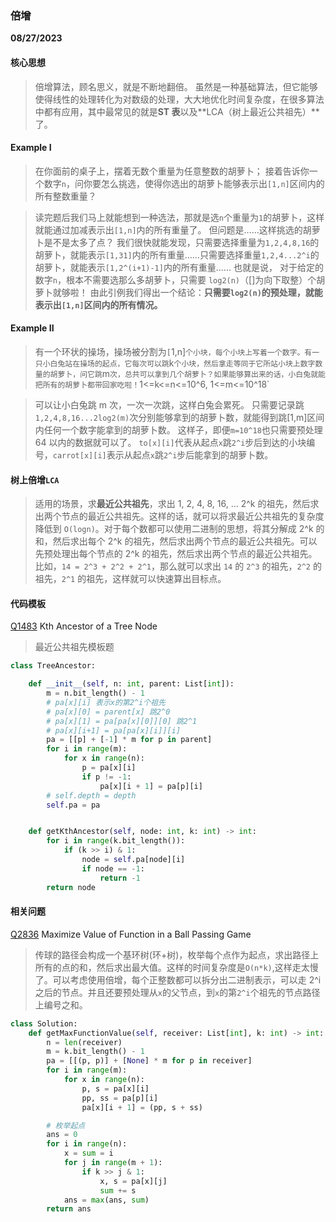 ### 倍增

**08/27/2023**

#### 核心思想

> 倍增算法，顾名思义，就是不断地翻倍。
> 虽然是一种基础算法，但它能够使得线性的处理转化为对数级的处理，大大地优化时间复杂度，在很多算法中都有应用，其中最常见的就是**ST 表**以及**LCA（树上最近公共祖先）**了。

#### Example I

> 在你面前的桌子上，摆着无数个重量为任意整数的胡萝卜；
> 接着告诉你一个数字`n`，问你要怎么挑选，使得你选出的胡萝卜能够表示出`[1,n]`区间内的所有整数重量？

> 读完题后我们马上就能想到一种选法，那就是选`n`个重量为`1`的胡萝卜，这样就能通过加减表示出`[1,n]`内的所有重量了。
> 但问题是……这样挑选的胡萝卜是不是太多了点？
> 我们很快就能发现，只需要选择重量为`1,2,4,8,16`的胡萝卜，就能表示`[1,31]`内的所有重量……只需要选择重量`1,2,4...2^i`的胡萝卜，就能表示`[1,2^(i+1)-1]`内的所有重量……
> 也就是说， 对于给定的数字`n`，根本不需要选那么多胡萝卜，只需要 `log2(n)`（[]为向下取整）个胡萝卜就够啦！
> 由此引例我们得出一个结论：**只需要`log2(n)`的预处理，就能表示出`[1,n]`区间内的所有情况。**

#### Example II

> 有一个环状的操场，操场被分割为`[`1,n]`个小块，每个小块上写着一个数字。有一只小白兔站在操场的起点，它每次可以跳`k`个小块，然后拿走等同于它所站小块上数字数量的胡萝卜，问它跳`m`次，总共可以拿到几个胡萝卜？如果能够算出来的话，小白兔就能把所有的胡萝卜都带回家吃啦！`1<=k<=n<=10^6, 1<=m<=10^18`

> 可以让小白兔跳 m 次，一次一次跳，这样白兔会累死。
> 只需要记录跳`1,2,4,8,16...2log2(m)`次分别能够拿到的胡萝卜数，就能得到跳[1,m]区间内任何一个数字能拿到的胡萝卜数。
> 这样子，即便`m=10^18`也只需要预处理 64 以内的数据就可以了。
> `to[x][i]`代表从起点`x`跳`2^i`步后到达的小块编号，`carrot[x][i]`表示从起点`x`跳`2^i`步后能拿到的胡萝卜数。

#### 树上倍增`LCA`

> 适用的场景，求**最近公共祖先**，求出 1, 2, 4, 8, 16, ... 2^k 的祖先，然后求出两个节点的最近公共祖先。这样的话，就可以将求最近公共祖先的复杂度降低到 `O(logn)`。对于每个数都可以使用二进制的思想，将其分解成 2^k 的和，然后求出每个 2^k 的祖先，然后求出两个节点的最近公共祖先。可以先预处理出每个节点的 2^k 的祖先，然后求出两个节点的最近公共祖先。比如，`14 = 2^3 + 2^2 + 2^1`，那么就可以求出 `14` 的 `2^3` 的祖先，`2^2` 的祖先，`2^1` 的祖先，这样就可以快速算出目标点。

#### 代码模板

[Q1483] Kth Ancestor of a Tree Node

> 最近公共祖先模板题

```python
class TreeAncestor:

    def __init__(self, n: int, parent: List[int]):
        m = n.bit_length() - 1
        # pa[x][i] 表示x的第2^i个祖先
        # pa[x][0] = parent[x] 跳2^0
        # pa[x][1] = pa[pa[x][0]][0] 跳2^1
        # pa[x][i+1] = pa[pa[x][i]][i]
        pa = [[p] + [-1] * m for p in parent]
        for i in range(m):
            for x in range(n):
                p = pa[x][i]
                if p != -1:
                    pa[x][i + 1] = pa[p][i]
        # self.depth = depth
        self.pa = pa


    def getKthAncestor(self, node: int, k: int) -> int:
        for i in range(k.bit_length()):
            if (k >> i) & 1:
                node = self.pa[node][i]
                if node == -1:
                    return -1
        return node
```

#### 相关问题

[Q2836] Maximize Value of Function in a Ball Passing Game

> 传球的路径会构成一个基环树(环+树)，枚举每个点作为起点，求出路径上所有的点的和，然后求出最大值。这样的时间复杂度是`O(n*k)`,这样走太慢了。可以考虑使用倍增，每个正整数都可以拆分出二进制表示，可以走 2^i 之后的节点。并且还要预处理从`x`的父节点，到`x`的第`2^i`个祖先的节点路径上编号之和。

```python
class Solution:
    def getMaxFunctionValue(self, receiver: List[int], k: int) -> int:
        n = len(receiver)
        m = k.bit_length() - 1
        pa = [[(p, p)] + [None] * m for p in receiver]
        for i in range(m):
            for x in range(n):
                p, s = pa[x][i]
                pp, ss = pa[p][i]
                pa[x][i + 1] = (pp, s + ss)

        # 枚举起点
        ans = 0
        for i in range(n):
            x = sum = i
            for j in range(m + 1):
                if k >> j & 1:
                    x, s = pa[x][j]
                    sum += s
            ans = max(ans, sum)
        return ans
```

[//]: #
[Q2836]: https://leetcode.com/problems/maximize-value-of-function-in-a-ball-passing-game/
[Q1483]: https://leetcode.com/problems/kth-ancestor-of-a-tree-node/description/
